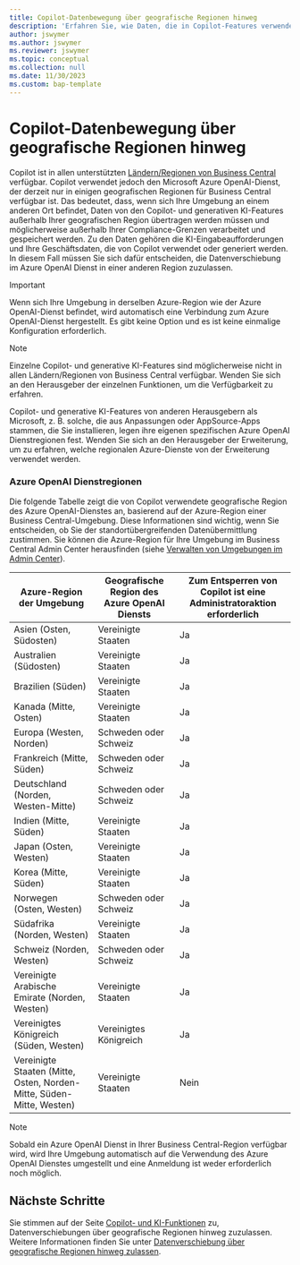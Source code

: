 ```yaml
---
title: Copilot-Datenbewegung über geografische Regionen hinweg
description: 'Erfahren Sie, wie Daten, die in Copilot-Features verwendet werden, in Dynamics 365 Business Central über geografische Regionen hinweg verschoben werden, in denen der Azure OpenAI Dienst nicht standardmäßig verfügbar ist.'
author: jswymer
ms.author: jswymer
ms.reviewer: jswymer
ms.topic: conceptual
ms.collection: null
ms.date: 11/30/2023
ms.custom: bap-template
---
```


# Copilot-Datenbewegung über geografische Regionen hinweg 

Copilot ist in allen unterstützten [Ländern/Regionen von Business Central](/dynamics365/business-central/dev-itpro/compliance/apptest-countries-and-translations) verfügbar. Copilot verwendet jedoch den Microsoft Azure OpenAI-Dienst, der derzeit nur in einigen geografischen Regionen für Business Central verfügbar ist. Das bedeutet, dass, wenn sich Ihre Umgebung an einem anderen Ort befindet, Daten von den Copilot- und generativen KI-Features außerhalb Ihrer geografischen Region übertragen werden müssen und möglicherweise außerhalb Ihrer Compliance-Grenzen verarbeitet und gespeichert werden. Zu den Daten gehören die KI-Eingabeaufforderungen und Ihre Geschäftsdaten, die von Copilot verwendet oder generiert werden. In diesem Fall müssen Sie sich dafür entscheiden, die Datenverschiebung im Azure OpenAI Dienst in einer anderen Region zuzulassen. <!--For a list of geographies, refer to the [Azure OpenAI Service geographies](#azure-openai-service-geographies) section that follows.-->

> [!IMPORTANT]
> Wenn sich Ihre Umgebung in derselben Azure-Region wie der Azure OpenAI-Dienst befindet, wird automatisch eine Verbindung zum Azure OpenAI-Dienst hergestellt. Es gibt keine Option und es ist keine einmalige Konfiguration erforderlich.

> [!NOTE]
> Einzelne Copilot- und generative KI-Features sind möglicherweise nicht in allen Ländern/Regionen von Business Central verfügbar. Wenden Sie sich an den Herausgeber der einzelnen Funktionen, um die Verfügbarkeit zu erfahren.
> 
> Copilot- und generative KI-Features von anderen Herausgebern als Microsoft, z. B. solche, die aus Anpassungen oder AppSource-Apps stammen, die Sie installieren, legen ihre eigenen spezifischen Azure OpenAI Dienstregionen fest. Wenden Sie sich an den Herausgeber der Erweiterung, um zu erfahren, welche regionalen Azure-Dienste von der Erweiterung verwendet werden. 

### Azure OpenAI Dienstregionen

Die folgende Tabelle zeigt die von Copilot verwendete geografische Region des Azure OpenAI-Dienstes an, basierend auf der Azure-Region einer Business Central-Umgebung. Diese Informationen sind wichtig, wenn Sie entscheiden, ob Sie der standortübergreifenden Datenübermittlung zustimmen. Sie können die Azure-Region für Ihre Umgebung im Business Central Admin Center herausfinden (siehe [Verwalten von Umgebungen im Admin Center](/dynamics365/business-central/dev-itpro/administration/tenant-admin-center-environments)).

| Azure-Region der Umgebung| Geografische Region des Azure OpenAI Diensts|Zum Entsperren von Copilot ist eine Administratoraktion erforderlich| 
| - | - | - |
|Asien (Osten, Südosten) |Vereinigte Staaten|Ja|
|Australien (Südosten)| Vereinigte Staaten |Ja |
|Brazilien (Süden) |Vereinigte Staaten|Ja|
|Kanada (Mitte, Osten)|Vereinigte Staaten|Ja|
|Europa (Westen, Norden)| Schweden oder Schweiz |Ja|
|Frankreich (Mitte, Süden)| Schweden oder Schweiz |Ja|
|Deutschland (Norden, Westen-Mitte)| Schweden oder Schweiz |Ja|
|Indien (Mitte, Süden)|Vereinigte Staaten|Ja|
|Japan (Osten, Westen)|Vereinigte Staaten|Ja|
|Korea (Mitte, Süden)|Vereinigte Staaten|Ja|
|Norwegen (Osten, Westen)|Schweden oder Schweiz |Ja|
|Südafrika (Norden, Westen)|Vereinigte Staaten|Ja|
|Schweiz (Norden, Westen) |Schweden oder Schweiz |Ja|
|Vereinigte Arabische Emirate (Norden, Westen)|Vereinigte Staaten|Ja|
|Vereinigtes Königreich (Süden, Westen)|Vereinigtes Königreich|Ja|
|Vereinigte Staaten (Mitte, Osten, Norden-Mitte, Süden-Mitte, Westen) |Vereinigte Staaten|Nein|

> [!NOTE]
> Sobald ein Azure OpenAI Dienst in Ihrer Business Central-Region verfügbar wird, wird Ihre Umgebung automatisch auf die Verwendung des Azure OpenAI Dienstes umgestellt und eine Anmeldung ist weder erforderlich noch möglich.  
<!--

BC geos base on https://dynamics.microsoft.com/en-us/availability-reports/georeport/
case "AUSTRALIAEAST":
            case "AUSTRALIASOUTHEAST":
                return new CapiRegion("au", 2);
            case "BRAZILSOUTH":
                return new CapiRegion("br", 2);
            case "CANADACENTRAL":
            case "CANADAEAST":
                return new CapiRegion("ca", 2);
            case "CENTRALINDIA":
            case "SOUTHINDIA":
                return new CapiRegion("in", 1);
            case "EASTASIA":
                return new CapiRegion("as", 2);
            case "EASTUS":
            case "EASTUS2":
            case "SOUTHCENTRALUS":
            case "CENTRALUS":
            case "NORTHCENTRALUS":
            case "WESTUS":
            case "US":
                return new CapiRegion("us", 9, HasGpt4InGeo: true, HasTurboInGeo: true);
            case "FRANCECENTRAL":
            case "FRANCESOUTH":
                return new CapiRegion("fr", 1);
            case "GERMANYNORTH":
            case "GERMANYWESTCENTRAL":
                return new CapiRegion("de", 1);
            case "JAPANEAST":
            case "JAPANWEST":
                return new CapiRegion("jp", 1);
            case "KOREACENTRAL":
            case "KOREASOUTH":
                return new CapiRegion("kr", 1);
            case "NORWAYEAST":
            case "NORWAYWEST":
                return new CapiRegion("no", 1);
            case "SOUTHAFRICANORTH":
            case "SOUTHWESTAFRICA":
                return new CapiRegion("za", 1);
            case "SOUTHEASTASIA":
                return new CapiRegion("sg", 1);
            case "SWITZERLANDNORTH":
            case "SWITZERLANDWEST":
                return new CapiRegion("ch", 1, HasTurboInGeo: true);
            case "UKSOUTH":
            case "UKWEST":
                return new CapiRegion("uk", 2);
            case "NORTHEUROPE":
            case "WESTEUROPE":
                return new CapiRegion("eu", 10);
            case "UAENORTH":
            case "UAECENTRAL":
                return new CapiRegion("ae", 1);

-->

## Nächste Schritte

Sie stimmen auf der Seite [Copilot- und KI-Funktionen](https://businesscentral.dynamics.com/?page=7775) zu, Datenverschiebungen über geografische Regionen hinweg zuzulassen. Weitere Informationen finden Sie unter [Datenverschiebung über geografische Regionen hinweg zulassen](enable-ai.md#allow-data-movement-across-geographies).
